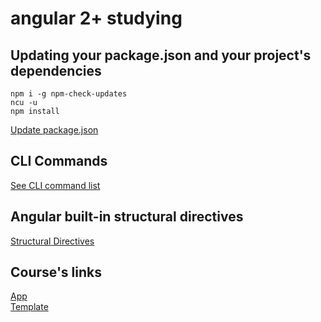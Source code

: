 # angular 2+ studying

## Updating your package.json and your project's dependencies
`npm i -g npm-check-updates`  
`ncu -u`  
`npm install`  

[Update package.json](https://www.npmjs.com/package/npm-check-updates)

## CLI Commands
[See CLI command list](https://angular.io/cli)

## Angular built-in structural directives
[Structural Directives](https://angular.io/guide/structural-directives)

## Course's links
[App](https://github.com/cod3rcursos/meat-app-starter)  
[Template](https://github.com/cod3rcursos/meat-app-template/blob/master/about.html)
